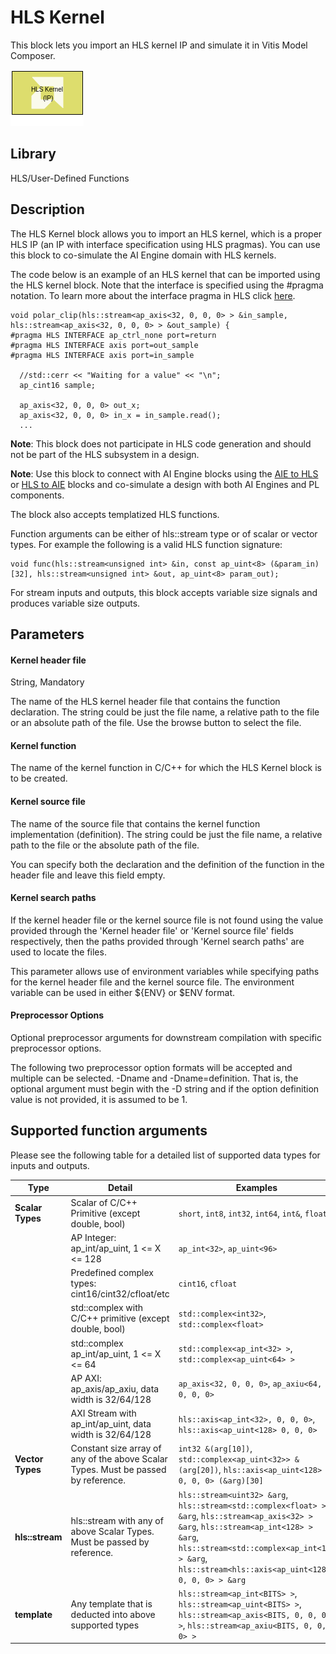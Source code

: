 # HLS Kernel

This block lets you import an HLS kernel IP and simulate it in Vitis Model Composer. 

![](./Images/block.png)

## Library

HLS/User-Defined Functions

## Description

The HLS Kernel block allows you to import an HLS kernel, which is a
proper HLS IP (an IP with interface specification using HLS pragmas).
You can use this block to co-simulate the AI Engine domain with
HLS kernels.

The code below is an example of an HLS kernel that can be imported using the HLS kernel block. Note that the interface is specified using the #pragma notation. To learn more about the interface pragma in HLS click [here](https://docs.xilinx.com/r/en-US/ug1399-vitis-hls/pragma-HLS-interface).  

```
void polar_clip(hls::stream<ap_axis<32, 0, 0, 0> > &in_sample, hls::stream<ap_axis<32, 0, 0, 0> > &out_sample) {
#pragma HLS INTERFACE ap_ctrl_none port=return
#pragma HLS INTERFACE axis port=out_sample
#pragma HLS INTERFACE axis port=in_sample

  //std::cerr << "Waiting for a value" << "\n";
  ap_cint16 sample;

  ap_axis<32, 0, 0, 0> out_x;
  ap_axis<32, 0, 0, 0> in_x = in_sample.read();
  ...
```

**Note**: This block does not participate in HLS code generation and should
not be part of the HLS subsystem in a design.

**Note**: Use this block to connect with AI Engine blocks using the [AIE to HLS](../../UTIL/AIE_to_HLS/README.md) or [HLS to AIE](../../UTIL/HLS_to_AIE/README.md) blocks and co-simulate a design with both AI
Engines and PL components.

The block also accepts templatized HLS functions.

Function arguments can be either of hls::stream type or of scalar or
vector types. For example the following is a valid HLS function
signature:

``` pre
void func(hls::stream<unsigned int> &in, const ap_uint<8> (&param_in)[32], hls::stream<unsigned int> &out, ap_uint<8> param_out);
```

For stream inputs and outputs, this block accepts variable size signals
and produces variable size outputs. 

## Parameters
#### Kernel header file
String, Mandatory

The name of the HLS kernel header file that contains the function declaration. The string could be just the file name, a relative path to the file or an absolute path of the file. Use the browse button to select the file.

#### Kernel function
The name of the kernel function in C/C++ for which the HLS Kernel block is to be created.

#### Kernel source file
The name of the source file that contains the kernel function implementation (definition). The string could be just the file name, a relative path to the file or the absolute path of the file.

You can specify both the declaration and the definition of the function in the header file and leave this field empty.

#### Kernel search paths
If the kernel header file or the kernel source file is not found using the value provided through the 'Kernel header file' or 'Kernel source file' fields respectively, then the paths provided through 'Kernel search paths' are used to locate the files.

This parameter allows use of environment variables while specifying paths for the kernel header file and the kernel source file. The environment variable can be used in either ${ENV} or $ENV format.

#### Preprocessor Options
Optional preprocessor arguments for downstream compilation with specific preprocessor options.

The following two preprocessor option formats will be accepted and multiple can be selected. -Dname and -Dname=definition. That is, the optional argument must begin with the -D string and if the option definition value is not provided, it is assumed to be 1.

## Supported function arguments
Please see the following table for a detailed list of supported data types for inputs and outputs.

| Type	    | Detail	| Examples |
| ----      | ----      | -------- |
| **Scalar Types** | Scalar of C/C++ Primitive (except double, bool) | 	`short`, `int8`, `int32`, `int64`, `int&`, `float&` |
|               | AP Integer: ap_int/ap_uint<X>, 1 <= X <= 128 | `ap_int<32>`, `ap_uint<96>` |
|               | Predefined complex types: cint16/cint32/cfloat/etc | `cint16`, `cfloat` |
|               | std::complex with C/C++ primitive (except double, bool) | `std::complex<int32>`, `std::complex<float>` |
|               | std::complex  ap_int/ap_uint<X>, 1 <= X <= 64	| `std::complex<ap_int<32> >`, `std::complex<ap_uint<64> >` |
|               | AP AXI: ap_axis/ap_axiu, data width is 32/64/128 | `ap_axis<32, 0, 0, 0>`, `ap_axiu<64, 0, 0, 0>` |
|               | AXI Stream with ap_int/ap_uint, data width is 32/64/128 | `hls::axis<ap_int<32>, 0, 0, 0>`, `hls::axis<ap_uint<128> 0, 0, 0>` |
| **Vector Types** | Constant size array of any of the above Scalar Types. Must be passed by reference. | `int32 &(arg[10])`, `std::complex<ap_uint<32>> &(arg[20])`, `hls::axis<ap_uint<128> 0, 0, 0> (&arg)[30]` |
| **hls::stream** | hls::stream with any of above Scalar Types. Must be passed by reference. | `hls::stream<uint32> &arg`, `hls::stream<std::complex<float> > &arg`, `hls::stream<ap_axis<32> > &arg`, `hls::stream<ap_int<128> > &arg`, `hls::stream<std::complex<ap_int<16> > &arg`, `hls::stream<hls::axis<ap_uint<128> 0, 0, 0> > &arg` |
| **template**	| Any template that is deducted into above supported types | `hls::stream<ap_int<BITS> >`, `hls::stream<ap_uint<BITS> >`, `hls::stream<ap_axis<BITS, 0, 0, 0> >`, `hls::stream<ap_axiu<BITS, 0, 0, 0> >` |




